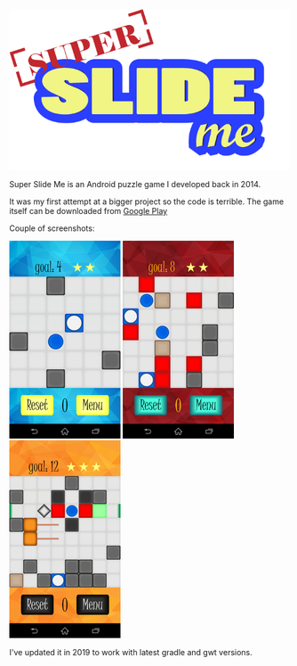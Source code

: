 ![Super Slide Me](./readme_files/logo.png)

Super Slide Me is an Android puzzle game I developed back in 2014.

It was my first attempt at a bigger project
so the code is terrible. The game itself can be downloaded from [Google Play](https://play.google.com/store/apps/details?id=com.mygdx.ssm)

Couple of screenshots:

![](./readme_files/screen-1.png) ![](./readme_files/screen-2.png) ![](./readme_files/screen-3.png)


I've updated it in 2019 to work with latest gradle and gwt versions.